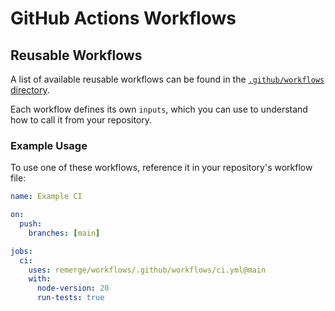 # GitHub Actions Workflows

## Reusable Workflows

A list of available reusable workflows can be found in the
[`.github/workflows` directory](https://github.com/remerge/workflows/tree/main/.github/workflows).

Each workflow defines its own `inputs`, which you can use to understand how to call it from your repository.

### Example Usage

To use one of these workflows, reference it in your repository's workflow file:

```yaml
name: Example CI

on:
  push:
    branches: [main]

jobs:
  ci:
    uses: remerge/workflows/.github/workflows/ci.yml@main
    with:
      node-version: 20
      run-tests: true
```
